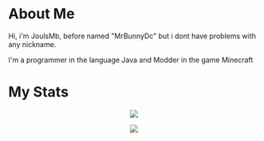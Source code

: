 # About Me

Hi, i'm JoulsMb, before named "MrBunnyDc" but i dont have problems with any nickname.

I'm a programmer in the language Java and Modder in the game Minecraft

# My Stats

<p align="center"> <a href="https://github.com/ryo-ma/github-profile-trophy"> <img src="https://github-readme-stats.vercel.app/api?username=JoulsMB&shot_icons=true&theme=tokyonight"/> </a> </p>
<p align="center"> <img align="center" src="https://github-readme-stats.vercel.app/api/top-langs?username=JoulsMB&show_icons=true&locale=en&layout=compact&theme=radical" /></p>
